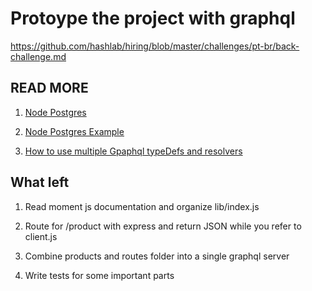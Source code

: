 # Protoype the project with graphql

https://github.com/hashlab/hiring/blob/master/challenges/pt-br/back-challenge.md

## READ MORE

1. [Node Postgres](https://node-postgres.com)

2. [Node Postgres Example](https://blog.logrocket.com/setting-up-a-restful-api-with-node-js-and-postgresql-d96d6fc892d8/)

3. [How to use multiple Gpaphql typeDefs and resolvers](https://blog.apollographql.com/modularizing-your-graphql-schema-code-d7f71d5ed5f2)

## What left

1. Read moment js documentation and organize lib/index.js

2. Route for /product with express and return JSON while you refer to client.js

3. Combine products and routes folder into a single graphql server

4. Write tests for some important parts
